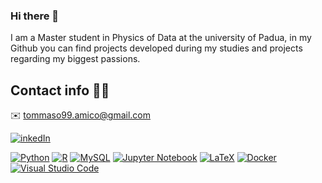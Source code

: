 ### Hi there 👋

I am a Master student in Physics of Data at the university of Padua, in my Github you can find projects developed during my studies and projects regarding my biggest passions.

## Contact info :raising_hand_man:
:envelope: tommaso99.amico@gmail.com

[![inkedIn](https://img.shields.io/badge/LinkedIn-0077B5?style=for-the-badge&logo=linkedin&logoColor=white)](https://www.linkedin.com/in/tommaso-amico-24610a231/)


[![Python](https://img.shields.io/badge/python-3670A0?style=for-the-badge&logo=python&logoColor=ffdd54)](https://www.python.org)   [![R](https://img.shields.io/badge/r-%23276DC3.svg?style=for-the-badge&logo=r&logoColor=white)](https://www.r-project.org/)  [![MySQL](https://img.shields.io/badge/mysql-%2300f.svg?style=for-the-badge&logo=mysql&logoColor=white)](https://www.mysql.com/)
[![Jupyter Notebook](https://img.shields.io/badge/jupyter-%23FA0F00.svg?style=for-the-badge&logo=jupyter&logoColor=white)](https://jupyter.org/)  [![LaTeX](https://img.shields.io/badge/latex-%23008080.svg?style=for-the-badge&logo=latex&logoColor=white)](https://www.latex-project.org/)
[![Docker](https://img.shields.io/badge/docker-%230db7ed.svg?style=for-the-badge&logo=docker&logoColor=white)](https://www.docker.com/)
[![Visual Studio Code](https://img.shields.io/badge/Visual%20Studio%20Code-0078d7.svg?style=for-the-badge&logo=visual-studio-code&logoColor=white)](https://code.visualstudio.com/)


